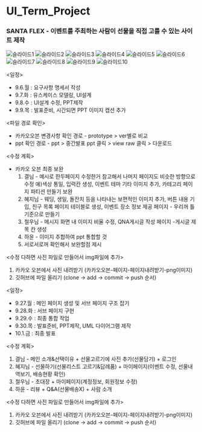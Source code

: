 # UI_Term_Project

<h3 style = color : red> SANTA FLEX - 이벤트를 주최하는 사람이 선물을 직접 고를 수 있는 사이트 제작 </h3>


![슬라이드1](https://user-images.githubusercontent.com/78725674/138414121-e11f6c29-557f-421d-86f4-7144b6820807.PNG)
![슬라이드2](https://user-images.githubusercontent.com/78725674/138414126-9e574e1b-bddf-4712-a6b8-8d7fec9580c5.PNG)
![슬라이드3](https://user-images.githubusercontent.com/78725674/138414127-87a86003-b991-49f7-803f-f1df800e0960.PNG)
![슬라이드4](https://user-images.githubusercontent.com/78725674/138414130-ccb6c57e-caa5-478c-b68d-5cf1ade9333d.PNG)
![슬라이드5](https://user-images.githubusercontent.com/78725674/138414133-d3d3c8ea-18b3-4115-9c0a-9e41d3a58457.PNG)
![슬라이드6](https://user-images.githubusercontent.com/78725674/138414134-daa04c56-8b15-4690-a581-7e18dc5a7e65.PNG)
![슬라이드7](https://user-images.githubusercontent.com/78725674/138414135-1d11c782-9077-4fad-adca-ee0ef874e437.PNG)
![슬라이드8](https://user-images.githubusercontent.com/78725674/138414138-ce942d4c-11bd-4ca9-9815-455dc88300ca.PNG)
![슬라이드9](https://user-images.githubusercontent.com/78725674/138414143-562d38dd-148c-408b-9b55-e82648e07366.PNG)
![슬라이드10](https://user-images.githubusercontent.com/78725674/138414144-5dec07fc-3095-48bc-9a31-b67b4aed7dc1.PNG)

<일정>
- 9.6.월 : 요구사항 명세서 작성
- 9.7.화 : 유스케이스 모델링, UI설계
- 9.8.수 : UI설계 수정, PPT제작
- 9.9.목 : 발표준비, 시간되면 PPT 이미지 캡션 추가

<파일 경로 확인>
- 카카오오븐 변경사항 확인 경로 - prototype > ver별로 비교 
- ppt 확인 경로 - ppt > 중간발표 ppt 클릭 > view raw 클릭 > 다운로드

<수정 계획>
- 카카오 오븐 최종 보완 
  1. 결님 - 예시로 한두페이지 수정한거 참고해서 나머지 페이지도 비슷한 방향으로 수정 예)색상 통일, 입력칸 생성,     이벤트 테마 기타 이미지 추가,     카테고리 페이지 파티션 만들기 보완
  2. 혜지님 - 웨딩, 생일, 돌잔치 등을 나타내는 보편적인 이미지 추가, 버튼 내용 기입,  친구 목록 페이지 테이블로 생성, 이벤트 장소 정보 제공 페이지 - 우리꺼 틀 기준으로 만들기
  3. 철우님 - 메시지 화면 내 이미지 비율 수정, QNA게시글 작성 페이지 -게시글 제목 칸 생성
  4. 하윤 - 이미지 추합하여 ppt 통합할 것
  5. 서로서로꺼 확인해서 보완할점 제시
 
 <수정 다하면 사진 파일로 만들어서 img파일에 추가>
 1. 카카오 오븐에서 사진 내려받기 (카카오오븐-페이지-페이지내려받기-png이미지)
 2. 깃허브에 파일 올리기 (clone -> add -> commit -> push 순서)





<일정>
- 9.27.월 : 메인 페이지 생성 및 서브 페이지 구조 잡기
- 9.28.화 : 서브 페이지 구현
- 9.29.수 : 최종 통합 작업
- 9.30.목 : 발표준비, PPT제작, UML 다이어그램 제작
- 10.1.금 : 최종 발표

<수정 계획>
  1. 결님 - 메인 소개&선택이유 + 선물고르기에 사진 추가(선물담기) + 로그인
  2. 혜지님 - 선물하기(선물리스트 고르기&답례품) + 마이페이지(이벤트 수정, 선물내역보기, 배송현황 확인)
  3. 철우님 - 초대장 + 마이페이지(계정정보, 회원정보 수정)
  4. 하윤 - 리뷰 + Q&A(선물배송X)  + 사람 소개

 
 <수정 다하면 사진 파일로 만들어서 img파일에 추가>
 1. 카카오 오븐에서 사진 내려받기 (카카오오븐-페이지-페이지내려받기-png이미지)
 2. 깃허브에 파일 올리기 (clone -> add -> commit -> push 순서)

